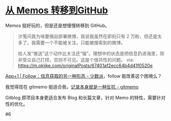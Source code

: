 # [从 Memos 转移到GitHub](https://github.com/VandeeFeng/gitmemo/issues/11)

Memos 挺好玩的，但是还是想慢慢转移到 GitHub。

> 汐笺问我为啥要搞自部署微博，我说我虽然在即刻只有 2 万粉，但还是太多了。我需要一个不能被关注，只能被搜索到的微博。
> 
> 给人发“推送”这个动作比关注还“强”。理想中的状态是把信息扔进海里，除非受众自己打捞，否则不可见。这是个很共性的问题。
> via: https://m.okjike.com/originalPosts/67401af2ecc64b4d41f0520e

[App+1 | Follow：信息获取的另一种形态 - 少数派](https://sspai.com/post/94104)，follow 能改善这个困境么？

我觉得现在 gitmemo 挺适合我，[记录本身就是一种反抗 - gitmemo](https://www.vandee.art/2024-11-21-recording-is-resistance.html) 
<!--more-->
Gitblog 原项目本身更适合发布 Blog 和长篇文章，针对 Memo 的特性，需要针对性的优化。

#6 